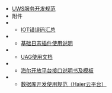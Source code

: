 * [UWS服务开发规范](README)
* 附件
* * [IOT错误码汇总](attachment/ErrorCode)
* * [基础日志插件使用说明](attachment/PluginInstruction)
* * [UAG使用文档](attachment/UAG)
* * [海尔开放平台接口说明书及模板](attachment/InterfaceSpecification)
* * [数据库开发使用规范（Haier云平台）](attachment/DatabaseDevelopmentSpecification)

